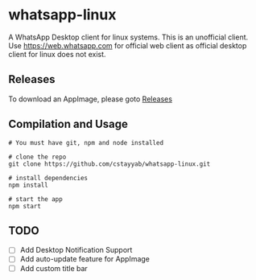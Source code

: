# whatsapp-linux
A WhatsApp Desktop client for linux systems. This is an unofficial client. Use https://web.whatsapp.com for official web client as official desktop client for linux does not exist.

## Releases
To download an AppImage, please goto [Releases](https://github.com/cstayyab/whatsapp-linux/releases)

## Compilation and Usage

```
# You must have git, npm and node installed

# clone the repo
git clone https://github.com/cstayyab/whatsapp-linux.git

# install dependencies
npm install

# start the app
npm start

```

## TODO
- [ ] Add Desktop Notification Support
- [ ] Add auto-update feature for AppImage
- [ ] Add custom title bar
